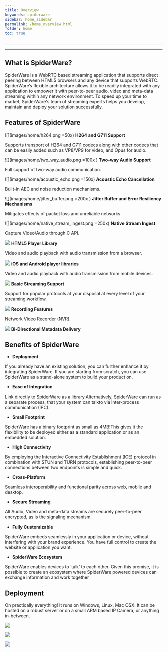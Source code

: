 ```yaml
---
title: Overview
keywords: spiderware
sidebar: home_sidebar
permalink: /home_overview.html
folder: home
toc: true
---
```


------

------

## What is SpiderWare?

SpiderWare is a WebRTC based streaming application that supports direct peering between HTML5 browsers and any device that supports WebRTC. SpiderWare’s flexible architecture allows it to be readily integrated with any application to empower it  with peer-to-peer audio, video and meta-data streaming within any network environment.  To speed up your time to market, SpiderWare's team of streaming experts helps you develop, maintain and deploy your solution successfully.



## Features of SpiderWare



![](images/home/h264.png =50x) **H264 and G711 Support**

Supports transport of H264 and G711 codecs along with other codecs that can be easily added such as VP8/VP9 for video, and Opus for audio.



![](images/home/two_way_audio.png =100x ) **Two-way Audio Support**

Full support of two-way audio communication.



![](images/home/acoustic_echo.png =150x) **Acoustic Echo Cancellation**

Built-in AEC and noise reduction mechanisms.



![](images/home/jitter_buffer.png =200x ) **Jitter Buffer and Error Resiliency Mechanisms**

Mitigates effects of packet loss and unreliable networks.



![](images/home/native_stream_ingest.png =250x) **Native Stream Ingest**

Capture Video/Audio through C API.



![](images/home/html5_player.png) **HTML5 Player Library**

Video and audio playback with audio transmission from a browser.



![](images/home/ios_android.png) **iOS and Android player libraries**

Video and audio playback with audio transmission from mobile devices.



![](images/home/basic_streaming.png) **Basic Streaming Support**

Support for popular protocols at your disposal at every level of your streaming
workflow.



![](images/home/recording_feaures.png) **Recording Features**

Network Video Recorder (NVR).



![](images/home/bi_directional.png) **Bi-Directional Metadata Delivery**




## Benefits of SpiderWare


- **Deployment**

If you already have an existing solution, you can further enhance it by integrating SpiderWare. If you are starting from scratch, you can use SpiderWare as a stand-alone system to build your product on.

- **Ease of Integration**

Link directly to SpiderWare as a library.Alternatively, SpiderWare can run as a separate process, that your system can talkto via inter-process communication (IPC).

- **Small Footprint**

SpiderWare has a binary footprint as small as 4MB!This gives it the flexibility to be deployed either as a standard application or as an embedded solution.

- **High Connectivity**

By employing the Interactive Connectivity Establishment (ICE) protocol in combination with STUN and TURN protocols, establishing peer-to-peer connections between two endpoints is simple and quick.

- **Cross-Platform**

Seamless interoperability and functional parity across web, mobile and desktop.

- **Secure Streaming**

All Audio, Video and meta-data streams are securely peer-to-peer encrypted, as is the signaling mechanism.


- **Fully Customizable**

SpiderWare embeds seamlessly in your application or device, without interfering with your brand experience. You have full control to create the website or application you want.


- **SpiderWare Ecosystem**

SpiderWare enables devices to ‘talk’ to each other. Given this premise, it is possible to create an ecosystem where SpiderWare powered devices can exchange information and work together



## Deployment

On practically everything! It runs on Windows, Linux, Mac OSX. It can be hosted on a robust server or on a small ARM based IP Camera, or anything in-between.

![](images/home/deploy1.png)

![](images/home/deploy2.png)

![](images/home/deploy3.png)